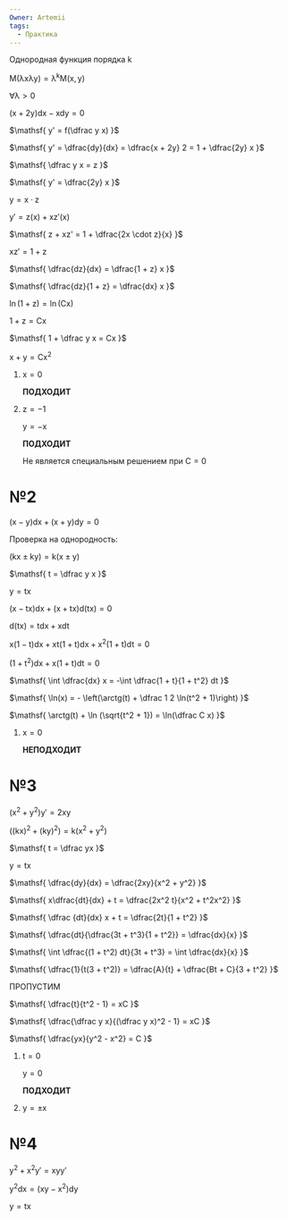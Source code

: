 ```yaml
---
Owner: Artemii
tags:
  - Практика
---
```

Однородная функция порядка $\mathsf k$

$\mathsf{  
M(\lambda x \lambda y) = \lambda^k M(x, y)  
}$

$\mathsf{  
\forall \lambda > 0  
}$

  

$\mathsf{  
(x + 2y) dx - x dy = 0  
}$

$\mathsf{  
y' = f(\dfrac y x)  
}$

$\mathsf{  
y' = \dfrac{dy}{dx} = \dfrac{x + 2y} 2 = 1 + \dfrac{2y} x  
}$

  

$\mathsf{  
\dfrac y x = z  
}$

$\mathsf{  
y' = \dfrac{2y} x  
}$

$\mathsf{  
y = x \cdot z  
}$

$\mathsf{  
y' = z(x) + x z'(x)  
}$

  

$\mathsf{  
z + xz' = 1 + \dfrac{2x \cdot z}{x}  
}$

$\mathsf{  
xz' = 1+ z  
}$

  

$\mathsf{  
\dfrac{dz}{dx} = \dfrac{1 + z} x  
}$

$\mathsf{  
\dfrac{dz}{1 + z} = \dfrac{dx} x  
}$

$\mathsf{  
\ln(1 + z) = \ln (Cx)  
}$

$\mathsf{  
1 + z = Cx  
}$

$\mathsf{  
1 + \dfrac y x = Cx  
}$

$\mathsf{  
x + y = Cx ^2  
}$

  

1. $\mathsf{  
    x = 0  
    }$
    
    **ПОДХОДИТ**
    
2. $\mathsf{  
    z = -1  
    }$
    
    $\mathsf{  
    y = -x  
    }$
    
    **ПОДХОДИТ**
    
    Не является специальным решением при $\mathsf{  
    C = 0  
    }$
    

  

  

# №2

$\mathsf{  
(x - y) dx + (x + y) dy = 0  
}$

Проверка на однородность:

$\mathsf{  
(kx \pm ky) = k (x \pm y)  
}$

  

$\mathsf{  
t = \dfrac y x  
}$

$\mathsf{  
y = tx  
}$

  

$\mathsf{  
(x - tx) dx + (x + tx) d(tx) = 0  
}$

$\mathsf{  
d(tx) = t dx + x dt  
}$

  

$\mathsf{  
x(1 - t) dx + xt(1 + t)dx + x^2 (1 + t)dt = 0  
}$

$\mathsf{  
(1 + t^2) dx + x (1 + t) dt = 0  
}$

  

$\mathsf{  
\int \dfrac{dx} x = -\int \dfrac{1 + t}{1 + t^2} dt  
}$

$\mathsf{  
\ln(x) = - \left(\arctg(t) + \dfrac 1 2 \ln(t^2 + 1)\right)  
}$

$\mathsf{  
\arctg(t) + \ln (\sqrt{t^2 + 1}) = \ln(\dfrac C x)  
}$

  

1. $\mathsf{  
    x = 0  
    }$
    
    **НЕПОДХОДИТ**
    

  

# №3

$\mathsf{  
(x^2 + y^2) y' = 2xy  
}$

$\mathsf{  
((kx)^2 + (ky)^2) = k (x^2 + y^2)  
}$

$\mathsf{  
t = \dfrac yx  
}$

$\mathsf{  
y = tx  
}$

  

$\mathsf{  
\dfrac{dy}{dx} = \dfrac{2xy}{x^2 + y^2}  
}$

  

$\mathsf{  
x\dfrac{dt}{dx} + t = \dfrac{2x^2 t}{x^2 + t^2x^2}  
}$

$\mathsf{  
\dfrac {dt}{dx} x + t = \dfrac{2t}{1 + t^2}  
}$

$\mathsf{  
\dfrac{dt}{\dfrac{3t + t^3}{1 + t^2}} = \dfrac{dx}{x}  
}$

$\mathsf{  
\int \dfrac{(1 + t^2) dt}{3t + t^3} = \int \dfrac{dx}{x}  
}$

  

$\mathsf{  
\dfrac{1}{t(3 + t^2)} = \dfrac{A}{t} + \dfrac{Bt + C}{3 + t^2}  
}$

  

ПРОПУСТИМ

  

$\mathsf{  
\dfrac{t}{t^2 - 1} = xC  
}$

  

$\mathsf{  
\dfrac{\dfrac y x}{(\dfrac y x)^2 - 1} = xC  
}$

$\mathsf{  
\dfrac{yx}{y^2 - x^2} = C  
}$

  

1. $\mathsf{  
    t = 0  
    }$
    
    $\mathsf{  
    y = 0  
    }$
    
    **ПОДХОДИТ**
    
2. $\mathsf{  
    y = \pm x  
    }$
    
      
    
      
    

# №4

$\mathsf{  
y^2 + x^2 y' = xy y'  
}$

$\mathsf{  
y^2 dx = (xy - x^2)dy  
}$

  

$\mathsf{  
y = tx  
}$